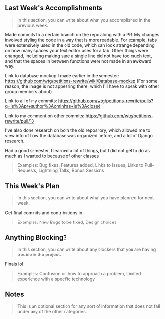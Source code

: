 ## Last Week's Accomplishments

> In this section, you can write about what you accomplished in the previous week.

Made commits to a certain branch on the repo along with a PR. My changes involved styling the code in a way that is more readable. For example, tabs were extensively used in the old code, which can look strange depending on how many spaces your text editor uses for a tab. Other things were changed, including making sure a single line did not have too much text, and that the spaces in between functions were not made in an awkward way. 

Link to database mockup I made earlier in the semester: https://github.com/wtg/petitions-rewrite/wiki/Database-mockup
(For some reason, the image is not appearing there, which I'll have to speak with other group members about)

Link to all of my commits: https://github.com/wtg/petitions-rewrite/pulls?q=is%3Apr+author%3Aominhas+is%3Aclosed

Link to my comment on other commits: https://github.com/wtg/petitions-rewrite/pull/13

I've also done research on both the old repository, which allowed me to view info of how the database was organized before, and a lot of Django research.

Had a good semester, I learned a lot of things, but I did not get to do as much as I wanted to because of other classes.

> Examples:
> Bug fixes, Features added, Links to Issues, Links to Pull-Requests, Lightning Talks, Bonus Sessions

## This Week's Plan

> In this section, you can write about what you have planned for next week.

Get final commits and contributions in.

> Examples: New Bugs to be fixed, Design choices

## Anything Blocking?

> In this section, you can write about any blockers that you are having trouble in the project.

Finals lol

> Examples: Confusion on how to approach a problem, Limited experience with a specific technology

## Notes

> This is an optional section for any sort of information that does not fall under any of the other categories.